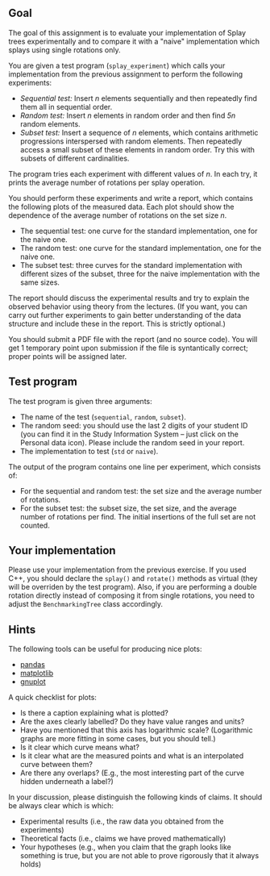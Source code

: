 ## Goal

The goal of this assignment is to evaluate your implementation of Splay trees
experimentally and to compare it with a "naive" implementation which splays
using single rotations only.

You are given a test program (`splay_experiment`) which calls your
implementation from the previous assignment to perform the following
experiments:

- _Sequential test:_ Insert _n_ elements sequentially and then repeatedly
  find them all in sequential order.
- _Random test:_ Insert _n_ elements in random order and then find _5n_
  random elements.
- _Subset test:_ Insert a sequence of _n_ elements, which contains arithmetic
  progressions interspersed with random elements. Then repeatedly access
  a small subset of these elements in random order. Try this with subsets of
  different cardinalities.

The program tries each experiment with different values of _n_. In each try,
it prints the average number of rotations per splay operation.

You should perform these experiments and write a report, which contains the following
plots of the measured data. Each plot should show the dependence of the average
number of rotations on the set size _n_.

- The sequential test: one curve for the standard implementation, one for the naive one.
- The random test: one curve for the standard implementation, one for the naive one.
- The subset test: three curves for the standard implementation with different sizes
  of the subset, three for the naive implementation with the same sizes.

The report should discuss the experimental results and try to explain the observed
behavior using theory from the lectures. (If you want, you can carry out further
experiments to gain better understanding of the data structure and include these
in the report. This is strictly optional.)

You should submit a PDF file with the report (and no source code).
You will get 1 temporary point upon submission if the file is syntantically correct;
proper points will be assigned later.

## Test program

The test program is given three arguments:
- The name of the test (`sequential`, `random`, `subset`).
- The random seed: you should use the last 2 digits of your student ID (you can find
  it in the Study Information System – just click on the Personal data icon). Please
  include the random seed in your report.
- The implementation to test (`std` or `naive`).

The output of the program contains one line per experiment, which consists of:
- For the sequential and random test: the set size and the average number of rotations.
- For the subset test: the subset size, the set size, and the average number of rotations
  per find. The initial insertions of the full set are not counted.

## Your implementation

Please use your implementation from the previous exercise. If you used C++,
you should declare the `splay()` and `rotate()` methods as virtual (they will
be overriden by the test program). Also, if you are performing a double rotation
directly instead of composing it from single rotations, you need to adjust
the `BenchmarkingTree` class accordingly.

## Hints

The following tools can be useful for producing nice plots:
- [pandas](https://pandas.pydata.org/)
- [matplotlib](https://matplotlib.org/)
- [gnuplot](http://www.gnuplot.info/)

A quick checklist for plots:
- Is there a caption explaining what is plotted?
- Are the axes clearly labelled? Do they have value ranges and units?
- Have you mentioned that this axis has logarithmic scale? (Logarithmic graphs
  are more fitting in some cases, but you should tell.)
- Is it clear which curve means what?
- Is it clear what are the measured points and what is an interpolated
  curve between them?
- Are there any overlaps? (E.g., the most interesting part of the curve
  hidden underneath a label?)

In your discussion, please distinguish the following kinds of claims.
It should be always clear which is which:
- Experimental results (i.e., the raw data you obtained from the experiments)
- Theoretical facts (i.e., claims we have proved mathematically)
- Your hypotheses (e.g., when you claim that the graph looks like something is true,
  but you are not able to prove rigorously that it always holds)
